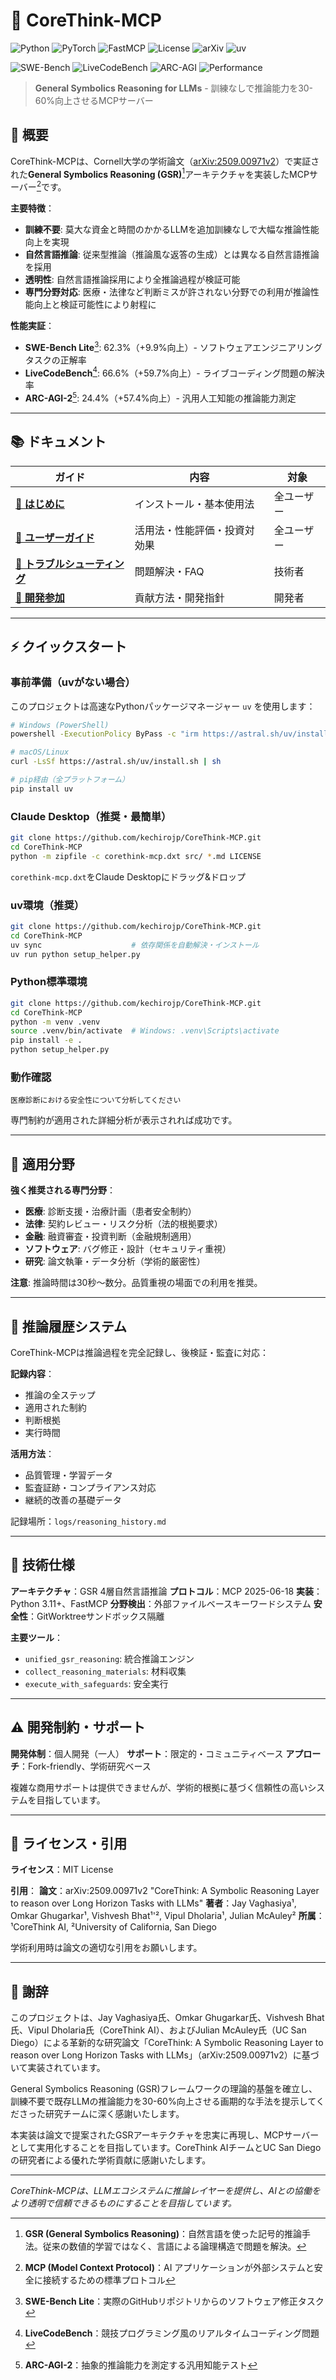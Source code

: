 # 🧠 CoreThink-MCP

![Python](https://img.shields.io/badge/python-v3.11+-blue.svg)
![PyTorch](https://img.shields.io/badge/PyTorch-Compatible-red.svg)
![FastMCP](https://img.shields.io/badge/FastMCP-2025.06.18-purple.svg)
![License](https://img.shields.io/badge/License-MIT-green.svg)
![arXiv](https://img.shields.io/badge/arXiv-2509.00971v2-b31b1b.svg)
![uv](https://img.shields.io/badge/uv-compatible-ff69b4.svg)

![SWE-Bench](https://img.shields.io/badge/SWE--Bench%20Lite-62.3%25-brightgreen.svg)
![LiveCodeBench](https://img.shields.io/badge/LiveCodeBench-66.6%25-brightgreen.svg)
![ARC-AGI](https://img.shields.io/badge/ARC--AGI--2-24.4%25-yellow.svg)
![Performance](https://img.shields.io/badge/Performance%20Gain-30--60%25-orange.svg)

> **General Symbolics Reasoning for LLMs** - 訓練なしで推論能力を30-60%向上させるMCPサーバー

## 🎯 概要

CoreThink-MCPは、Cornell大学の学術論文（[arXiv:2509.00971v2](https://arxiv.org/abs/2509.00971)）で実証された**General Symbolics Reasoning (GSR)**[^1]アーキテクチャを実装したMCPサーバー[^2]です。


**主要特徴**：
- **訓練不要**: 莫大な資金と時間のかかるLLMを追加訓練なしで大幅な推論性能向上を実現
- **自然言語推論**: 従来型推論（推論風な返答の生成）とは異なる自然言語推論を採用
- **透明性**: 自然言語推論採用により全推論過程が検証可能
- **専門分野対応**: 医療・法律など判断ミスが許されない分野での利用が推論性能向上と検証可能性により射程に

**性能実証**：
- **SWE-Bench Lite**[^3]: 62.3%（+9.9%向上）- ソフトウェアエンジニアリングタスクの正解率
- **LiveCodeBench**[^4]: 66.6%（+59.7%向上）- ライブコーディング問題の解決率
- **ARC-AGI-2**[^5]: 24.4%（+57.4%向上）- 汎用人工知能の推論能力測定

[^1]:**GSR (General Symbolics Reasoning)**：自然言語を使った記号的推論手法。従来の数値的学習ではなく、言語による論理構造で問題を解決。


[^3]:**SWE-Bench Lite**：実際のGitHubリポジトリからのソフトウェア修正タスク
[^4]:**LiveCodeBench**：競技プログラミング風のリアルタイムコーディング問題
[^5]:**ARC-AGI-2**：抽象的推論能力を測定する汎用知能テスト

[^2]:**MCP (Model Context Protocol)**：AI アプリケーションが外部システムと安全に接続するための標準プロトコル

---
## 📚 ドキュメント

| ガイド | 内容 | 対象 |
|--------|------|------|
| **[🚀 はじめに](docs/GETTING_STARTED.md)** | インストール・基本使用法 | 全ユーザー |
| **[🎯 ユーザーガイド](docs/USER_GUIDE.md)** | 活用法・性能評価・投資対効果 | 全ユーザー |
| **[🔧 トラブルシューティング](docs/TROUBLESHOOTING.md)** | 問題解決・FAQ | 技術者 |
| **[🤝 開発参加](CONTRIBUTING.md)** | 貢献方法・開発指針 | 開発者 |

---

## ⚡ クイックスタート

### 事前準備（uvがない場合）

このプロジェクトは高速なPythonパッケージマネージャー `uv` を使用します：

```bash
# Windows (PowerShell)
powershell -ExecutionPolicy ByPass -c "irm https://astral.sh/uv/install.ps1 | iex"

# macOS/Linux
curl -LsSf https://astral.sh/uv/install.sh | sh

# pip経由（全プラットフォーム）
pip install uv
```

### Claude Desktop（推奨・最簡単）

```bash
git clone https://github.com/kechirojp/CoreThink-MCP.git
cd CoreThink-MCP
python -m zipfile -c corethink-mcp.dxt src/ *.md LICENSE
```

`corethink-mcp.dxt`をClaude Desktopにドラッグ&ドロップ

### uv環境（推奨）

```bash
git clone https://github.com/kechirojp/CoreThink-MCP.git
cd CoreThink-MCP
uv sync                    # 依存関係を自動解決・インストール
uv run python setup_helper.py
```

### Python標準環境

```bash
git clone https://github.com/kechirojp/CoreThink-MCP.git
cd CoreThink-MCP
python -m venv .venv
source .venv/bin/activate  # Windows: .venv\Scripts\activate
pip install -e .
python setup_helper.py
```

### 動作確認

```
医療診断における安全性について分析してください
```

専門制約が適用された詳細分析が表示されれば成功です。

---



## 🎯 適用分野

**強く推奨される専門分野**：
- **医療**: 診断支援・治療計画（患者安全制約）
- **法律**: 契約レビュー・リスク分析（法的根拠要求）
- **金融**: 融資審査・投資判断（金融規制適用）
- **ソフトウェア**: バグ修正・設計（セキュリティ重視）
- **研究**: 論文執筆・データ分析（学術的厳密性）

**注意**: 推論時間は30秒〜数分。品質重視の場面での利用を推奨。

---

## 🚀 推論履歴システム

CoreThink-MCPは推論過程を完全記録し、後検証・監査に対応：

**記録内容**：
- 推論の全ステップ
- 適用された制約
- 判断根拠
- 実行時間

**活用方法**：
- 品質管理・学習データ
- 監査証跡・コンプライアンス対応
- 継続的改善の基礎データ

記録場所：`logs/reasoning_history.md`

---

## 🔧 技術仕様

**アーキテクチャ**：GSR 4層自然言語推論
**プロトコル**：MCP 2025-06-18
**実装**：Python 3.11+、FastMCP
**分野検出**：外部ファイルベースキーワードシステム
**安全性**：GitWorktreeサンドボックス隔離

**主要ツール**：
- `unified_gsr_reasoning`: 統合推論エンジン
- `collect_reasoning_materials`: 材料収集
- `execute_with_safeguards`: 安全実行

---

## ⚠️ 開発制約・サポート

**開発体制**：個人開発（一人）
**サポート**：限定的・コミュニティベース
**アプローチ**：Fork-friendly、学術研究ベース

複雑な商用サポートは提供できませんが、学術的根拠に基づく信頼性の高いシステムを目指しています。

---

## 📄 ライセンス・引用

**ライセンス**：MIT License

**引用**：
**論文**：arXiv:2509.00971v2 "CoreThink: A Symbolic Reasoning Layer to reason over Long Horizon Tasks with LLMs"
**著者**：Jay Vaghasiya¹, Omkar Ghugarkar¹, Vishvesh Bhat¹'², Vipul Dholaria¹, Julian McAuley²
**所属**：¹CoreThink AI, ²University of California, San Diego

学術利用時は論文の適切な引用をお願いします。

---

## 🙏 謝辞

このプロジェクトは、Jay Vaghasiya氏、Omkar Ghugarkar氏、Vishvesh Bhat氏、Vipul Dholaria氏（CoreThink AI）、およびJulian McAuley氏（UC San Diego）による革新的な研究論文「CoreThink: A Symbolic Reasoning Layer to reason over Long Horizon Tasks with LLMs」（arXiv:2509.00971v2）に基づいて実装されています。

General Symbolics Reasoning (GSR)フレームワークの理論的基盤を確立し、訓練不要で既存LLMの推論能力を30-60%向上させる画期的な手法を提示してくださった研究チームに深く感謝いたします。


本実装は論文で提案されたGSRアーキテクチャを忠実に再現し、MCPサーバーとして実用化することを目指しています。CoreThink AIチームとUC San Diegoの研究者による優れた学術貢献に感謝いたします。

---

*CoreThink-MCPは、LLMエコシステムに推論レイヤーを提供し、AIとの協働をより透明で信頼できるものにすることを目指しています。*

